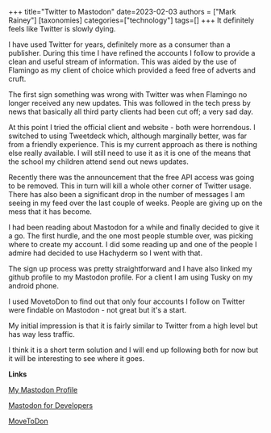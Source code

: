 +++
title="Twitter to Mastodon"
date=2023-02-03
authors = ["Mark Rainey"]
[taxonomies]
categories=["technology"]
tags=[]
+++
It definitely feels like Twitter is slowly dying.

<!-- more -->
I have used Twitter for years, definitely more as a consumer than a publisher. During this time I have refined the accounts I follow to provide a clean and useful stream of information. This was aided by the use of Flamingo as my client of choice which provided a feed free of adverts and cruft.

The first sign something was wrong with Twitter was when Flamingo no longer received any new updates. This was followed in the tech press by news that basically all third party clients had been cut off; a very sad day.

At this point I tried the official client and website - both were horrendous. I switched to using Tweetdeck which, although marginally better, was far from a friendly experience. This is my current approach as there is nothing else really available. I will still need to use it as it is one of the means that the school my children attend send out news updates.

Recently there was the announcement that the free API access was going to be removed. This in turn will kill a whole other corner of Twitter usage. There has also been a significant drop in the number of messages I am seeing in my feed over the last couple of weeks. People are giving up on the mess that it has become.

I had been reading about Mastodon for a while and finally decided to give it a go. The first hurdle, and the one most people stumble over, was picking where to create my account. I did some reading up and one of the people I admire had decided to use Hachyderm so I went with that.

The sign up process was pretty straightforward and I have also linked my github profile to my Mastodon profile. For a client I am using Tusky on my android phone.

I used MovetoDon to find out that only four accounts I follow on Twitter were findable on Mastodon - not great but it's a start.

My initial impression is that it is fairly similar to Twitter from a high level but has way less traffic.

I think it is a short term solution and I will end up following both for now but it will be interesting to see where it goes.

__Links__

[My Mastodon Profile](https://hachyderm.io/@markrainey)

[Mastodon for Developers](https://auth0.com/blog/mastdon-for-developers/)

[MoveToDon](https://www.movetodon.org/)
